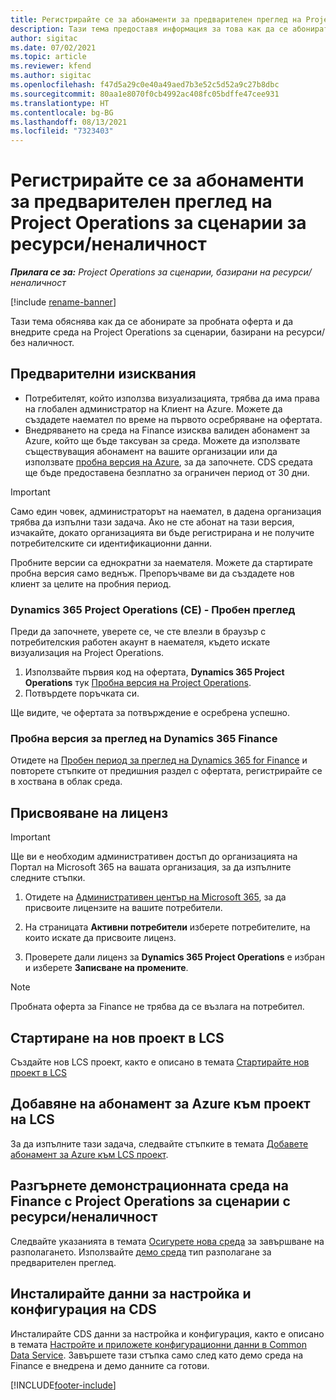 ```yaml
---
title: Регистрирайте се за абонаменти за предварителен преглед на Project Operations за сценарии за ресурси/неналичност
description: Тази тема предоставя информация за това как да се абонирате и да внедрите Project Operations за сценарии, базирани на ресурс/неналичност.
author: sigitac
ms.date: 07/02/2021
ms.topic: article
ms.reviewer: kfend
ms.author: sigitac
ms.openlocfilehash: f47d5a29c0e40a49aed7b3e52c5d52a9c27b8dbc
ms.sourcegitcommit: 80aa1e8070f0cb4992ac408fc05bdffe47cee931
ms.translationtype: HT
ms.contentlocale: bg-BG
ms.lasthandoff: 08/13/2021
ms.locfileid: "7323403"
---
```

# <a name="sign-up-for-project-operations-preview-subscriptions-for-resource-non-stocked-scenarios"></a>Регистрирайте се за абонаменти за предварителен преглед на Project Operations за сценарии за ресурси/неналичност

_**Прилага се за:** Project Operations за сценарии, базирани на ресурси/неналичност_

[!include [rename-banner](~/includes/cc-data-platform-banner.md)]

Тази тема обяснява как да се абонирате за пробната оферта и да внедрите среда на Project Operations за сценарии, базирани на ресурси/без наличност.

## <a name="prerequisites"></a>Предварителни изисквания
- Потребителят, който използва визуализацията, трябва да има права на глобален администратор на Клиент на Azure. Можете да създадете наемател по време на първото осребряване на офертата. 
- Внедряването на среда на Finance изисква валиден абонамент за Azure, който ще бъде таксуван за среда. Можете да използвате съществуващия абонамент на вашите организации или да използвате [пробна версия на Azure](https://azure.microsoft.com/free/), за да започнете. CDS средата ще бъде предоставена безплатно за ограничен период от 30 дни.

> [!IMPORTANT]
> Само един човек, администраторът на наемател, в дадена организация трябва да изпълни тази задача. Ако не сте абонат на тази версия, изчакайте, докато организацията ви бъде регистрирана и не получите потребителските си идентификационни данни.
> 
> Пробните версии са еднократни за наемателя. Можете да стартирате пробна версия само веднъж. Препоръчваме ви да създадете нов клиент за целите на пробния период.


### <a name="dynamics-365-project-operations-ce---preview-trial"></a>Dynamics 365 Project Operations (CE) - Пробен преглед 

Преди да започнете, уверете се, че сте влезли в браузър с потребителския работен акаунт в наемателя, където искате визуализация на Project Operations.

1. Използвайте първия код на офертата, **Dynamics 365 Project Operations** тук [Пробна версия на Project Operations](https://aka.ms/try-po).
2. Потвърдете поръчката си.

  Ще видите, че офертата за потвърждение е осребрена успешно.

### <a name="dynamics-365-finance-preview-trial"></a>Пробна версия за преглед на Dynamics 365 Finance

Отидете на [Пробен период за преглед на Dynamics 365 for Finance](https://aka.ms/trypoche) и повторете стъпките от предишния раздел с офертата, регистрирайте се в хоствана в облак среда.  

## <a name="assign-licenses"></a>Присвояване на лиценз

> [!IMPORTANT]
> Ще ви е необходим административен достъп до организацията на Портал на Microsoft 365 на вашата организация, за да изпълните следните стъпки.

1. Отидете на [Административен център на Microsoft 365](https://portal.office.com/), за да присвоите лицензите на вашите потребители.

2. На страницата **Активни потребители** изберете потребителите, на които искате да присвоите лиценз.

3. Проверете дали лиценз за **Dynamics 365 Project Operations** е избран и изберете **Записване на промените**.

> [!NOTE]
> Пробната оферта за Finance не трябва да се възлага на потребител.

## <a name="start-a-new-project-in-lcs"></a>Стартиране на нов проект в LCS

Създайте нов LCS проект, както е описано в темата [Стартирайте нов проект в LCS](create-lcs-project.md)

## <a name="add-an-azure-subscription-to-an-lcs-project"></a>Добавяне на абонамент за Azure към проект на LCS

За да изпълните тази задача, следвайте стъпките в темата [Добавете абонамент за Azure към LCS проект](resource-add-azure-subscription-lcs-project.md).

## <a name="deploy-finance-demo-environment-with-project-operations-for-resourcenon-stocked-scenarios"></a>Разгърнете демонстрационната среда на Finance с Project Operations за сценарии с ресурси/неналичност

Следвайте указанията в темата [Осигурете нова среда](resource-provision-new-environment.md) за завършване на разполагането. Използвайте [демо среда](/dynamics365/fin-ops-core/dev-itpro/deployment/deploy-demo-environment) тип разполагане за предварителен преглед. 

## <a name="install-cds-setup-and-configuration-data"></a>Инсталирайте данни за настройка и конфигурация на CDS

Инсталирайте CDS данни за настройка и конфигурация, както е описано в темата [Настройте и приложете конфигурационни данни в Common Data Service](resource-apply-pro-setup-config-data.md).
Завършете тази стъпка само след като демо среда на Finance е внедрена и демо данните са готови.


[!INCLUDE[footer-include](../includes/footer-banner.md)]
